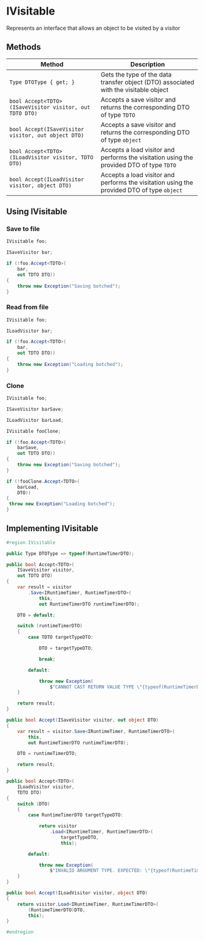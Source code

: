 # IVisitable

Represents an interface that allows an object to be visited by a visitor

## Methods

Method | Description
--- | ---
`Type DTOType { get; }` | Gets the type of the data transfer object (DTO) associated with the visitable object
`bool Accept<TDTO>(ISaveVisitor visitor, out TDTO DTO)` | Accepts a save visitor and returns the corresponding DTO of type `TDTO`
`bool Accept(ISaveVisitor visitor, out object DTO)` | Accepts a save visitor and returns the corresponding DTO of type `object`
`bool Accept<TDTO>(ILoadVisitor visitor, TDTO DTO)` | Accepts a load visitor and performs the visitation using the provided DTO of type `TDTO`
`bool Accept(ILoadVisitor visitor, object DTO)` | Accepts a load visitor and performs the visitation using the provided DTO of type `object`

## Using IVisitable

### Save to file

```csharp
IVisitable foo;

ISaveVisitor bar;

if (!foo.Accept<TDTO>(
	bar,
	out TDTO DTO))
{
	throw new Exception("Saving botched");
}
```

### Read from file

```csharp
IVisitable foo;

ILoadVisitor bar;

if (!foo.Accept<TDTO>(
	bar,
	out TDTO DTO))
{
	throw new Exception("Loading botched");
}
```

### Clone

```csharp
IVisitable foo;

ISaveVisitor barSave;

ILoadVisitor barLoad;

IVisitable fooClone;

if (!foo.Accept<TDTO>(
	barSave,
	out TDTO DTO))
{
	throw new Exception("Saving botched");
}

if (!fooClone.Accept<TDTO>(
	barLoad,
	DTO))
{
 throw new Exception("Loading botched");
}
```

## Implementing IVisitable

```csharp
#region IVisitable

public Type DTOType => typeof(RuntimeTimerDTO);

public bool Accept<TDTO>(
	ISaveVisitor visitor,
	out TDTO DTO)
{
	var result = visitor
		.Save<IRuntimeTimer, RuntimeTimerDTO>(
			this,
			out RuntimeTimerDTO runtimeTimerDTO);

	DTO = default;

	switch (runtimeTimerDTO)
	{
		case TDTO targetTypeDTO:

			DTO = targetTypeDTO;

			break;

		default:

			throw new Exception(
				$"CANNOT CAST RETURN VALUE TYPE \"{typeof(RuntimeTimerDTO).Name}\" TO TYPE \"{typeof(TDTO).GetType().Name}\"");
	}

	return result;
}

public bool Accept(ISaveVisitor visitor, out object DTO)
{
	var result = visitor.Save<IRuntimeTimer, RuntimeTimerDTO>(
		this,
		out RuntimeTimerDTO runtimeTimerDTO);

	DTO = runtimeTimerDTO;

	return result;
}

public bool Accept<TDTO>(
	ILoadVisitor visitor,
	TDTO DTO)
{
	switch (DTO)
	{
		case RuntimeTimerDTO targetTypeDTO:

			return visitor
				.Load<IRuntimeTimer, RuntimeTimerDTO>(
					targetTypeDTO,
					this);

		default:

			throw new Exception(
				$"INVALID ARGUMENT TYPE. EXPECTED: \"{typeof(RuntimeTimerDTO).Name}\" RECEIVED: \"{typeof(TDTO).GetType().Name}\"");
	}
}

public bool Accept(ILoadVisitor visitor, object DTO)
{
	return visitor.Load<IRuntimeTimer, RuntimeTimerDTO>(
		(RuntimeTimerDTO)DTO,
		this);
}

#endregion
```
